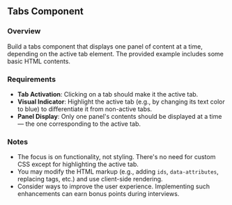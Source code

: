 ## Tabs Component

### Overview
Build a tabs component that displays one panel of content at a time, depending on the active tab element. The provided example includes some basic HTML contents.

### Requirements
- **Tab Activation**: Clicking on a tab should make it the active tab.
- **Visual Indicator**: Highlight the active tab (e.g., by changing its text color to blue) to differentiate it from non-active tabs.
- **Panel Display**: Only one panel's contents should be displayed at a time — the one corresponding to the active tab.

### Notes
- The focus is on functionality, not styling. There's no need for custom CSS except for highlighting the active tab.
- You may modify the HTML markup (e.g., adding `ids`, `data-attributes`, replacing tags, etc.) and use client-side rendering.
- Consider ways to improve the user experience. Implementing such enhancements can earn bonus points during interviews.
